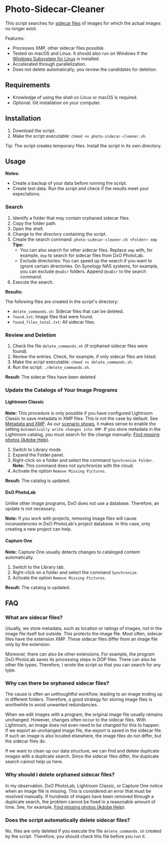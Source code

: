 # Photo-Sidecar-Cleaner

This script searches for [sidecar files](#what-are-sidecar-files) of images for which the actual images no longer exist.

Features:

- Processes XMP, other sidecar files possible.
- Tested on macOS and Linux. It should also run on Windows if the [Windows Subsystem for Linux](https://learn.microsoft.com/en-us/windows/wsl/about) is installed.
- Accelerated through parallelization.
- Does not delete automatically; you review the candidates for deletion.

## Requirements

- Knowledge of using the shell on Linux or macOS is required.
- Optional: Git installation on your computer.

## Installation

1. Download the script.
2. Make the script executable: `chmod +x photo-sidecar-cleaner.sh`.

Tip: The script creates temporary files. Install the script in its own directory.

## Usage

**Notes:**
- Create a backup of your data before running the script.
- Create test data. Run the script and check if the results meet your expectations.

### Search

1. Identify a folder that may contain orphaned sidecar files.
2. Copy the folder path.
3. Open the shell.
4. Change to the directory containing the script.
5. Create the search command: `photo-sidecar-cleaner.sh <Folder> xmp`  
     **Tips:** 
     - You can also search for other sidecar files. Replace `xmp` with, for example, `dop` to search for sidecar files from DxO PhotoLab.
     - Exclude directories: You can speed up the search if you want to ignore certain directories. On Synology NAS systems, for example, you can exclude `@eaDir` folders. Append `@eaDir` to the search command.
6. Execute the search.

**Results:**

The following files are created in the script's directory:
- `delete_commands.sh`: Sidecar files that can be deleted.
- `found.txt`: Image files that were found.
- `found_files_total.txt`: All sidecar files.

### Review and Deletion

1. Check the file `delete_commands.sh` (if orphaned sidecar files were found).
2. Review the entries. Check, for example, if only sidecar files are listed.
3. Make the script executable: `chmod +x delete_commands.sh`.
4. Run the script: `./delete_commands.sh`.

**Result:** The sidecar files have been deleted.

### Update the Catalogs of Your Image Programs

#### Lightroom Classic

**Note:** This procedure is only possible if you have configured Lightroom Classic to save metadata in XMP files. This is not the case by default. See [Metadata and XMP](https://helpx.adobe.com/lightroom-classic/help/metadata-basics-actions.html). As our [scenario shows](#why-can-there-be-orphaned-sidecar-files), it makes sense to enable the setting `Automatically write changes into XMP`. If you store metadata in the Lightroom catalog, you must search for the change manually: [
Find missing photos (Adobe Help)](https://helpx.adobe.com/lightroom-classic/help/locate-missing-photos.html).

1. Switch to Library mode.
2. Expand the Folder panel.
3. Right-click on a folder and select the command `Synchronize Folder`.  
  **Note:** This command does not synchronize with the cloud.
4. Activate the option `Remove Missing Pictures`.

**Result:** The catalog is updated.

#### DxO PhotoLab

Unlike other image programs, DxO does not use a database. Therefore, an update is not necessary.

**Note:** If you work with projects, removing image files will cause inconsistencies in DxO PhotoLab's project database. In this case, only creating a new project can help.

#### Capture One

**Note:** Capture One usually detects changes to cataloged content automatically.

1. Switch to the Library tab.
2. Right-click on a folder and select the command `Synchronize`.
3. Activate the option `Remove Missing Pictures`.

**Result:** The catalog is updated.

## FAQ

### What are sidecar files?

Usually, we store metadata, such as location or ratings of images, not in the image file itself but outside. This protects the image file. Most often, sidecar files have the extension XMP. These sidecar files differ from an image file only by the extension.

Moreover, there can also be other extensions. For example, the program DxO PhotoLab saves its processing steps in DOP files. There can also be other file types. Therefore, I wrote the script so that you can search for any type.

### Why can there be orphaned sidecar files?

The cause is often an unthoughtful workflow, leading to an image ending up in different folders. Therefore, a good strategy for storing image files is worthwhile to avoid unwanted redundancies.

When we edit images with a program, the original image file usually remains unchanged. However, changes often occur to the sidecar files. With Lightroom, an image does not even need to be changed for this to happen. If we export an unchanged image file, the export is saved in the sidecar file. If such an image is also located elsewhere, the image files do not differ, but the sidecar files do.

If we want to clean up our data structure, we can find and delete duplicate images with a duplicate search. Since the sidecar files differ, the duplicate search cannot help us here.

### Why should I delete orphaned sidecar files?

In my observation, DxO PhotoLab, Lightroom Classic, or Capture One notice when an image file is missing. This is considered an error that must be resolved manually. If hundreds of images have been removed through a duplicate search, the problem cannot be fixed in a reasonable amount of time. See, for example, [
Find missing photos (Adobe Help)](https://helpx.adobe.com/lightroom-classic/help/locate-missing-photos.html).

### Does the script automatically delete sidecar files?

No, files are only deleted if you execute the file `delete_commands.sh` created by the script. Therefore, you should check this file before you run it.
